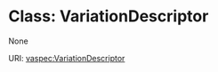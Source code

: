 # Class: VariationDescriptor

None

URI: [vaspec:VariationDescriptor](https://example.org/vaspec/VariationDescriptor)
